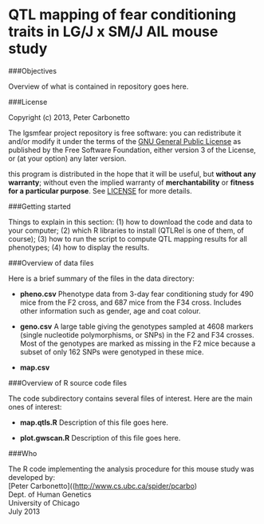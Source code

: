 # QTL mapping of fear conditioning traits in LG/J x SM/J AIL mouse study

###Objectives

Overview of what is contained in repository goes here.

###License

Copyright (c) 2013, Peter Carbonetto

The lgsmfear project repository is free software: you can redistribute
it and/or modify it under the terms of the
[GNU General Public License](http://www.gnu.org/licenses/gpl.html) as
published by the Free Software Foundation, either version 3 of the
License, or (at your option) any later version.

this program is distributed in the hope that it will be useful, but
**without any warranty**; without even the implied warranty of
**merchantability** or **fitness for a particular purpose**. See
[LICENSE](LICENSE) for more details.

###Getting started

Things to explain in this section: (1) how to download the code and
data to your computer; (2) which R libraries to install (QTLRel is one
of them, of course); (3) how to run the script to compute QTL mapping
results for all phenotypes; (4) how to display the results.

###Overview of data files

Here is a brief summary of the files in the data directory:

+ **pheno.csv** Phenotype data from 3-day fear conditioning study for
490 mice from the F2 cross, and 687 mice from the F34 cross. Includes
other information such as gender, age and coat colour.

+ **geno.csv** A large table giving the genotypes sampled at 4608
markers (single nucleotide polymorphisms, or SNPs) in the F2 and F34
crosses. Most of the genotypes are marked as missing in the F2 mice
because a subset of only 162 SNPs were genotyped in these mice.

+ **map.csv** 

###Overview of R source code files

The code subdirectory contains several files of interest. Here are the
main ones of interest:

+ **map.qtls.R** Description of this file goes here.

+ **plot.gwscan.R** Description of this file goes here.

###Who

The R code implementing the analysis procedure for this mouse study 
was developed by:<br>
[Peter Carbonetto]((http://www.cs.ubc.ca/spider/pcarbo)<br>
Dept. of Human Genetics<br>
University of Chicago<br> 
July 2013
